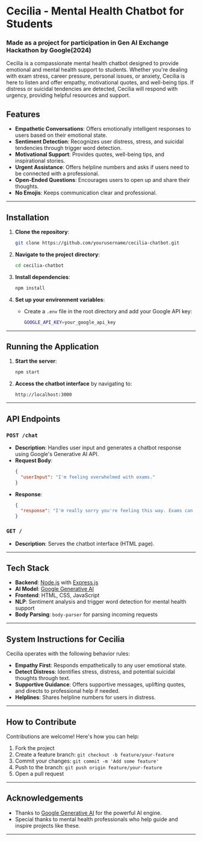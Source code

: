 # Cecilia - Mental Health Chatbot for Students
### Made as a project for participation in Gen AI Exchange Hackathon by Google(2024)

Cecilia is a compassionate mental health chatbot designed to provide emotional and mental health support to students. Whether you're dealing with exam stress, career pressure, personal issues, or anxiety, Cecilia is here to listen and offer empathy, motivational quotes, and well-being tips. If distress or suicidal tendencies are detected, Cecilia will respond with urgency, providing helpful resources and support. 

## Features
- **Empathetic Conversations**: Offers emotionally intelligent responses to users based on their emotional state.
- **Sentiment Detection**: Recognizes user distress, stress, and suicidal tendencies through trigger word detection.
- **Motivational Support**: Provides quotes, well-being tips, and inspirational stories.
- **Urgent Assistance**: Offers helpline numbers and asks if users need to be connected with a professional.
- **Open-Ended Questions**: Encourages users to open up and share their thoughts.
- **No Emojis**: Keeps communication clear and professional.

---

## Installation

1. **Clone the repository**:
    ```bash
    git clone https://github.com/yourusername/cecilia-chatbot.git
    ```
2. **Navigate to the project directory**:
    ```bash
    cd cecilia-chatbot
    ```
3. **Install dependencies**:
    ```bash
    npm install
    ```

4. **Set up your environment variables**:
    - Create a `.env` file in the root directory and add your Google API key:
      ```bash
      GOOGLE_API_KEY=your_google_api_key
      ```

---

## Running the Application

1. **Start the server**:
    ```bash
    npm start
    ```

2. **Access the chatbot interface** by navigating to:
    ```
    http://localhost:3000
    ```

---

## API Endpoints

### `POST /chat`
- **Description**: Handles user input and generates a chatbot response using Google's Generative AI API.
- **Request Body**:
    ```json
    {
      "userInput": "I'm feeling overwhelmed with exams."
    }
    ```
- **Response**:
    ```json
    {
      "response": "I'm really sorry you're feeling this way. Exams can be stressful, but remember to take breaks and focus on your well-being."
    }
    ```

### `GET /`
- **Description**: Serves the chatbot interface (HTML page).

---

## Tech Stack

- **Backend**: [Node.js](https://nodejs.org/) with [Express.js](https://expressjs.com/)
- **AI Model**: [Google Generative AI](https://cloud.google.com/generative-ai)
- **Frontend**: HTML, CSS, JavaScript
- **NLP**: Sentiment analysis and trigger word detection for mental health support
- **Body Parsing**: `body-parser` for parsing incoming requests

---

## System Instructions for Cecilia

Cecilia operates with the following behavior rules:
- **Empathy First**: Responds empathetically to any user emotional state.
- **Detect Distress**: Identifies stress, distress, and potential suicidal thoughts through text.
- **Supportive Guidance**: Offers supportive messages, uplifting quotes, and directs to professional help if needed.
- **Helplines**: Shares helpline numbers for users in distress.

---

## How to Contribute

Contributions are welcome! Here's how you can help:

1. Fork the project
2. Create a feature branch: `git checkout -b feature/your-feature`
3. Commit your changes: `git commit -m 'Add some feature'`
4. Push to the branch: `git push origin feature/your-feature`
5. Open a pull request

---


## Acknowledgements

- Thanks to [Google Generative AI](https://cloud.google.com/generative-ai) for the powerful AI engine.
- Special thanks to mental health professionals who help guide and inspire projects like these.
  
---

